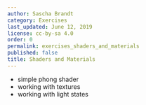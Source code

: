 ```yaml
---
author: Sascha Brandt
category: Exercises
last_updated: June 12, 2019
license: cc-by-sa 4.0
order: 0
permalink: exercises_shaders_and_materials
published: false
title: Shaders and Materials
---
```


* simple phong shader
* working with textures
* working with light states